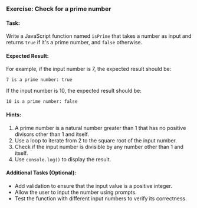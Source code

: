 ### Exercise: Check for a prime number

#### Task:
Write a JavaScript function named `isPrime` that takes a number as input and returns `true` if it's a prime number, and `false` otherwise.

#### Expected Result:
For example, if the input number is 7, the expected result should be:
```
7 is a prime number: true
```
If the input number is 10, the expected result should be:
```
10 is a prime number: false
```

#### Hints:
1. A prime number is a natural number greater than 1 that has no positive divisors other than 1 and itself.
2. Use a loop to iterate from 2 to the square root of the input number.
3. Check if the input number is divisible by any number other than 1 and itself.
4. Use `console.log()` to display the result.

#### Additional Tasks (Optional):
- Add validation to ensure that the input value is a positive integer.
- Allow the user to input the number using prompts.
- Test the function with different input numbers to verify its correctness.
